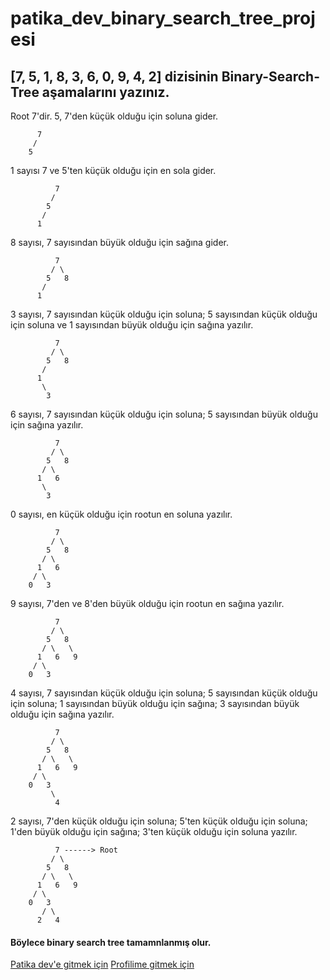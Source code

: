 # patika_dev_binary_search_tree_projesi

## [7, 5, 1, 8, 3, 6, 0, 9, 4, 2] dizisinin Binary-Search-Tree aşamalarını yazınız.

Root 7'dir. 5, 7'den küçük olduğu için soluna gider.

```
      7
     /
    5
```

1 sayısı 7 ve 5'ten küçük olduğu için en sola gider.

```
          7
         /
        5
       /
      1
```
8 sayısı, 7 sayısından büyük olduğu için sağına gider.
```
          7
         / \
        5   8
       /
      1
```
3 sayısı, 7 sayısından küçük olduğu için soluna; 5 sayısından küçük olduğu için soluna ve 1 sayısından büyük olduğu için sağına yazılır.
```
          7
         / \
        5   8
       / 
      1
       \
        3
```

6 sayısı, 7 sayısından küçük olduğu için soluna; 5 sayısından büyük olduğu için sağına yazılır.
```
          7
         / \
        5   8
       / \
      1   6
       \
        3
```
0 sayısı, en küçük olduğu için rootun en soluna yazılır.
```
          7
         / \
        5   8
       / \
      1   6
     / \
    0   3
```
9 sayısı, 7'den ve 8'den büyük olduğu için rootun en sağına yazılır.
```
          7
         / \
        5   8
       / \   \
      1   6   9
     / \
    0   3
```
4 sayısı, 7 sayısından küçük olduğu için soluna; 5 sayısından küçük olduğu için soluna; 1 sayısından büyük olduğu için sağına; 3 sayısından büyük olduğu için sağına yazılır.
```
          7
         / \
        5   8
       / \   \
      1   6   9
     / \
    0   3
         \
          4
```
2 sayısı, 7'den küçük olduğu için soluna; 5'ten küçük olduğu için soluna; 1'den büyük olduğu için sağına; 3'ten küçük olduğu için soluna yazılır.
```
          7 ------> Root
         / \
        5   8
       / \   \
      1   6   9
     / \
    0   3
       / \
      2   4
```
#### Böylece binary search tree tamamnlanmış olur.
[Patika dev'e gitmek için](https://www.patika.dev/tr)
[Profilime gitmek için](https://app.patika.dev/fatihaksu)


